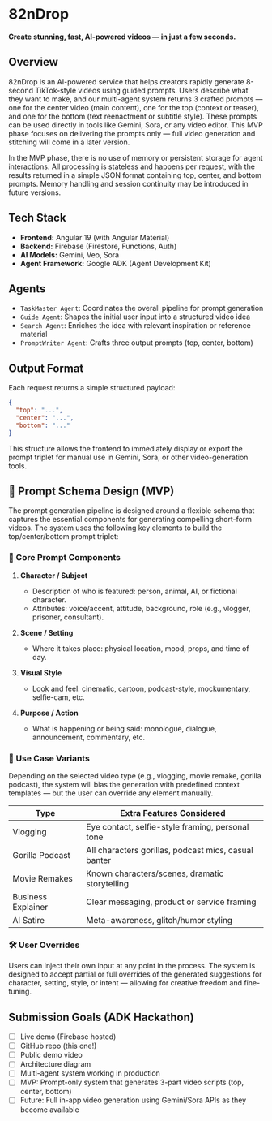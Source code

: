 # 82nDrop

**Create stunning, fast, AI-powered videos — in just a few seconds.**

## Overview

82nDrop is an AI-powered service that helps creators rapidly generate 8-second TikTok-style videos using guided prompts. Users describe what they want to make, and our multi-agent system returns 3 crafted prompts — one for the center video (main content), one for the top (context or teaser), and one for the bottom (text reenactment or subtitle style). These prompts can be used directly in tools like Gemini, Sora, or any video editor. This MVP phase focuses on delivering the prompts only — full video generation and stitching will come in a later version.

In the MVP phase, there is no use of memory or persistent storage for agent interactions. All processing is stateless and happens per request, with the results returned in a simple JSON format containing top, center, and bottom prompts. Memory handling and session continuity may be introduced in future versions.

## Tech Stack

- **Frontend:** Angular 19 (with Angular Material)
- **Backend:** Firebase (Firestore, Functions, Auth)
- **AI Models:** Gemini, Veo, Sora
- **Agent Framework:** Google ADK (Agent Development Kit)

## Agents

- `TaskMaster Agent`: Coordinates the overall pipeline for prompt generation
- `Guide Agent`: Shapes the initial user input into a structured video idea
- `Search Agent`: Enriches the idea with relevant inspiration or reference material
- `PromptWriter Agent`: Crafts three output prompts (top, center, bottom)

## Output Format

Each request returns a simple structured payload:

```json
{
  "top": "...",
  "center": "...",
  "bottom": "..."
}
```

This structure allows the frontend to immediately display or export the prompt triplet for manual use in Gemini, Sora, or other video-generation tools.

## 🔧 Prompt Schema Design (MVP)

The prompt generation pipeline is designed around a flexible schema that captures the essential components for generating compelling short-form videos. The system uses the following key elements to build the top/center/bottom prompt triplet:

### 🧠 Core Prompt Components

1. **Character / Subject**

   - Description of who is featured: person, animal, AI, or fictional character.
   - Attributes: voice/accent, attitude, background, role (e.g., vlogger, prisoner, consultant).

2. **Scene / Setting**

   - Where it takes place: physical location, mood, props, and time of day.

3. **Visual Style**

   - Look and feel: cinematic, cartoon, podcast-style, mockumentary, selfie-cam, etc.

4. **Purpose / Action**
   - What is happening or being said: monologue, dialogue, announcement, commentary, etc.

### 🎥 Use Case Variants

Depending on the selected video type (e.g., vlogging, movie remake, gorilla podcast), the system will bias the generation with predefined context templates — but the user can override any element manually.

| Type               | Extra Features Considered                            |
| ------------------ | ---------------------------------------------------- |
| Vlogging           | Eye contact, selfie-style framing, personal tone     |
| Gorilla Podcast    | All characters gorillas, podcast mics, casual banter |
| Movie Remakes      | Known characters/scenes, dramatic storytelling       |
| Business Explainer | Clear messaging, product or service framing          |
| AI Satire          | Meta-awareness, glitch/humor styling                 |

### 🛠️ User Overrides

Users can inject their own input at any point in the process. The system is designed to accept partial or full overrides of the generated suggestions for character, setting, style, or intent — allowing for creative freedom and fine-tuning.

## Submission Goals (ADK Hackathon)

- [ ] Live demo (Firebase hosted)
- [ ] GitHub repo (this one!)
- [ ] Public demo video
- [ ] Architecture diagram
- [ ] Multi-agent system working in production
- [ ] MVP: Prompt-only system that generates 3-part video scripts (top, center, bottom)
- [ ] Future: Full in-app video generation using Gemini/Sora APIs as they become available
